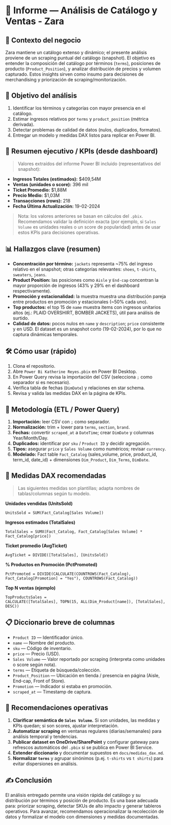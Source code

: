 # 📘 Informe — Análisis de Catálogo y Ventas - Zara

## 🧭 Contexto del negocio

Zara mantiene un catálogo extenso y dinámico; el presente análisis proviene de un scraping puntual del catálogo (snapshot). El objetivo es entender la composición del catálogo por términos (`terms`), posiciones de producto (`Product_Position`), y analizar distribución de precios y volumen capturado. Estos insights sirven como insumo para decisiones de merchandising y priorización de scraping/monitorización.


## 🎯 Objetivo del análisis

1. Identificar los términos y categorías con mayor presencia en el catálogo.
2. Estimar ingresos relativos por `terms` y `product_position` (métrica derivada).
3. Detectar problemas de calidad de datos (nulos, duplicados, formatos).
4. Entregar un modelo y medidas DAX listos para replicar en Power BI.


## 📌 Resumen ejecutivo / KPIs (desde dashboard)

> Valores extraídos del informe Power BI incluido (representativos del snapshot):

* **Ingresos Totales (estimados):** \$409,54M
* **Ventas (unidades o score):** 396 mil
* **Ticket Promedio:** \$1,88M
* **Precio Medio:** \$1,03M
* **Transacciones (rows):** 218
* **Fecha Última Actualización:** 19-02-2024

> Nota: los valores anteriores se basan en cálculos del `.pbix`. Recomendamos validar la definición exacta (por ejemplo, si `Sales Volume` es unidades reales o un score de popularidad) antes de usar estos KPIs para decisiones operativas.

## 📊 Hallazgos clave (resumen)

* **Concentración por término:** `jackets` representa \~75% del ingreso relativo en el snapshot; otras categorías relevantes: `shoes`, `t-shirts`, `sweaters`, `jeans`.
* **Product Position:** las posiciones como `Aisle` y `End-cap` concentran la mayor proporción de ingresos (43% y 29% en el dashboard respectivamente).
* **Promoción y estacionalidad:** la muestra muestra una distribución pareja entre productos en promoción y estacionales (\~50% cada uno).
* **Top productos:** el top 15 de `name` muestra items con ingresos unitarios altos (ej.: PLAID OVERSHIRT, BOMBER JACKETS), útil para análisis de surtido.
* **Calidad de datos:** pocos nulos en `name` y `description`; `price` consistente y en USD. El dataset es un snapshot corto (19-02-2024), por lo que no captura dinámicas temporales.


## 🛠 Cómo usar (rápido)

1. Clona el repositorio.
2. Abre `Power Bi Katherine Reyes.pbix` en Power BI Desktop.
3. En Power Query revisa la importación del CSV (selecciona `;` como separador si es necesario).
4. Verifica tabla de fechas (`DimDate`) y relaciones en star schema.
5. Revisa y valida las medidas DAX en la página de KPIs.


## 🧾 Metodología (ETL / Power Query)

1. **Importación:** leer CSV con `;` como separador.
2. **Normalización:** trim + lower para `terms`, `section`, `brand`.
3. **Fechas:** convertir `scraped_at` a `DateTime`; crear `DimDate` y columnas Year/Month/Day.
4. **Duplicados:** identificar por `sku` / `Product ID` y decidir agregación.
5. **Tipos:** asegurar `price` y `Sales Volume` como numéricos; revisar `currency`.
6. **Modelado:** Fact table `Fact_Catalog` (sales\_volume, price, product\_id, term\_id, date\_id) + dimensiones `Dim_Product`, `Dim_Terms`, `DimDate`.

## 🧮 Medidas DAX recomendadas

> Las siguientes medidas son plantillas; adapta nombres de tablas/columnas según tu modelo.

**Unidades vendidas (UnitsSold)**

```DAX
UnitsSold = SUM(Fact_Catalog[Sales Volume])
```

**Ingresos estimados (TotalSales)**

```DAX
TotalSales = SUMX(Fact_Catalog, Fact_Catalog[Sales Volume] * Fact_Catalog[price])
```

**Ticket promedio (AvgTicket)**

```DAX
AvgTicket = DIVIDE([TotalSales], [UnitsSold])
```

**% Productos en Promoción (PctPromoted)**

```DAX
PctPromoted = DIVIDE(CALCULATE(COUNTROWS(Fact_Catalog), Fact_Catalog[Promotion] = "Yes"), COUNTROWS(Fact_Catalog))
```

**Top N ventas (ejemplo)**

```DAX
TopProductsSales =
CALCULATE([TotalSales], TOPN(15, ALL(Dim_Product[name]), [TotalSales], DESC))
```

## 📋 Diccionario breve de columnas

* `Product ID` — Identificador único.
* `name` — Nombre del producto.
* `sku` — Código de inventario.
* `price` — Precio (USD).
* `Sales Volume` — Valor reportado por scraping (interpreta como unidades o score según nota).
* `terms` — Etiqueta de búsqueda/colección.
* `Product_Position` — Ubicación en tienda / presencia en página (Aisle, End-cap, Front of Store).
* `Promotion` — Indicador si estaba en promoción.
* `scraped_at` — Timestamp de captura.

## 🔎 Recomendaciones operativas

1. **Clarificar semántica de `Sales Volume`.** Si son unidades, las medidas y KPIs quedan; si son scores, ajustar interpretación.
2. **Automatizar scraping** en ventanas regulares (diarias/semanales) para análisis temporal y tendencias.
3. **Publicar dataset en OneDrive/SharePoint** y configurar gateway para refrescos automáticos del `.pbix` si se publica en Power BI Service.
4. **Extender diccionario** y documentar supuestos en `docs/medidas_dax.md`.
5. **Normalizar `terms`** y agrupar sinónimos (p.ej. `t-shirts` vs `t shirts`) para evitar dispersiones en análisis.

## ✍️ Conclusión

El análisis entregado permite una visión rápida del catálogo y su distribución por términos y posición de producto. Es una base adecuada para: priorizar scraping, detectar SKUs de alto impacto y generar tableros operativos. Para avanzar, recomendamos operacionalizar la recolección de datos y formalizar el modelo con dimensiones y medidas documentadas.

